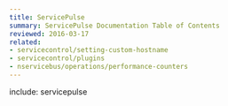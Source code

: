 ```yaml
---
title: ServicePulse
summary: ServicePulse Documentation Table of Contents
reviewed: 2016-03-17
related:
- servicecontrol/setting-custom-hostname
- servicecontrol/plugins
- nservicebus/operations/performance-counters
---
```


include: servicepulse